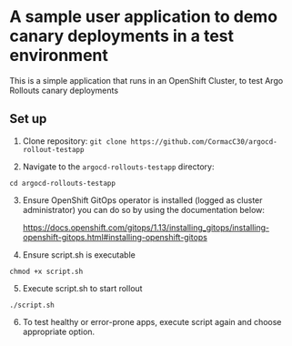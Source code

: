 # A sample user application to demo canary deployments in a test environment

This is a simple application that runs in an OpenShift Cluster, to test Argo Rollouts canary deployments

## Set up

1. Clone repository: `git clone https://github.com/CormacC30/argocd-rollout-testapp` 

2. Navigate to the `argocd-rollouts-testapp` directory:

```
cd argocd-rollouts-testapp
```

3. Ensure OpenShift GitOps operator is installed (logged as cluster administrator) you can do so by using the documentation below:

   https://docs.openshift.com/gitops/1.13/installing_gitops/installing-openshift-gitops.html#installing-openshift-gitops

4. Ensure script.sh is executable

```
chmod +x script.sh
```

5. Execute script.sh to start rollout

```
./script.sh
```

6. To test healthy or error-prone apps, execute script again and choose appropriate option.